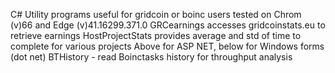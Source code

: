 C# Utility programs useful for gridcoin or boinc users
tested on Chrom (v)66 and Edge (v)41.16299.371.0
GRCearnings accesses gridcoinstats.eu to retrieve earnings
HostProjectStats provides average and std of time to complete for various projects
Above for ASP NET, below for Windows forms (dot net)
BTHistory - read Boinctasks history for throughput analysis 


